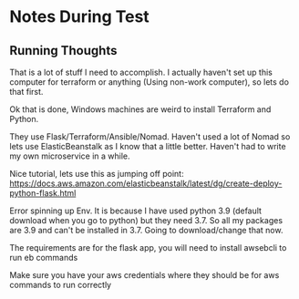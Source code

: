 # Notes During Test

## Running Thoughts
That is a lot of stuff I need to accomplish. I actually haven't set up this computer for terraform or anything (Using non-work computer), so lets do that first.

Ok that is done, Windows machines are weird to install Terraform and Python.

They use Flask/Terraform/Ansible/Nomad. Haven't used a lot of Nomad so lets use ElasticBeanstalk as I know that a little better. Haven't had to write my own microservice in a while.

Nice tutorial, lets use this as jumping off point: https://docs.aws.amazon.com/elasticbeanstalk/latest/dg/create-deploy-python-flask.html

Error spinning up Env. It is because I have used python 3.9 (default download when you go to python) but they need 3.7. So all my packages are 3.9 and can't be installed in 3.7. Going to download/change that now.

The requirements are for the flask app, you will need to install awsebcli to run eb commands

Make sure you have your aws credentials where they should be for aws commands to run correctly



